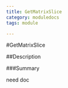 ```yaml
---
title: GetMatrixSlice
category: moduledocs
tags: module

---
```


#GetMatrixSlice

##Description

###Summary

need doc
